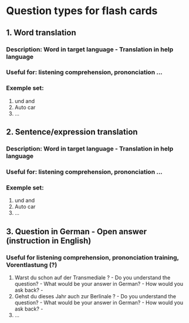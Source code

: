 # Question types for flash cards

## 1. Word translation 
### Description: Word in target language - Translation in help language
### Useful for: listening comprehension, prononciation ...
### Exemple set:
1. und  and
2. Auto car
3. ...

## 2. Sentence/expression translation 
### Description: Word in target language - Translation in help language
### Useful for: listening comprehension, prononciation ...
### Exemple set:
1. und  and
2. Auto car
3. ...

## 3. Question in German - Open answer (instruction in English)
### Useful for listening comprehension, prononciation training, Vorentlastung (?)
1. Warst du schon auf der Transmediale ?	- Do you understand the question? - What would be your answer in German? - How would you ask back? -
2. Gehst du dieses Jahr auch zur Berlinale ?	- Do you understand the question? - What would be your answer in German? - How would you ask back? -
3. ...
